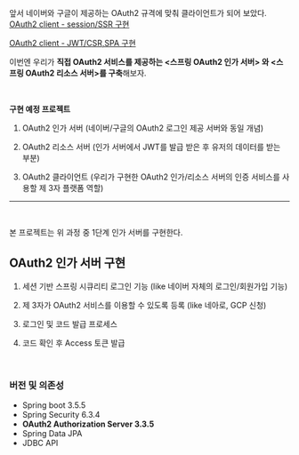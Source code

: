 앞서 네이버와 구글이 제공하는 OAuth2 규격에 맞춰 클라이언트가 되어 보았다. <br>
[OAuth2 client - session/SSR 구현](https://github.com/jaelyangChoi/spring-security-oauth2, "github_link")

[OAuth2 client - JWT/CSR,SPA 구현](https://github.com/jaelyangChoi/spring-security-oauth2-jwt, "github_link")

이번엔 우리가 **직접 OAuth2 서비스를 제공하는 <스프링 OAuth2 인가 서버> 와 <스프링 OAuth2 리소스 서버>를 구축**해보자. 

<br>


**구현 예정 프로젝트**

1. OAuth2 인가 서버 (네이버/구글의 OAuth2 로그인 제공 서버와 동일 개념)

2. OAuth2 리소스 서버 (인가 서버에서 JWT를 발급 받은 후 유저의 데이터를 받는 부분)

3. OAuth2 클라이언트 (우리가 구현한 OAuth2 인가/리소스 서버의 인증 서비스를 사용할 제 3자 플랫폼 역할)


---
<br>

본 프로젝트는 위 과정 중 1단계 인가 서버를 구현한다.

## OAuth2 인가 서버 구현
1. 세션 기반 스프링 시큐리티 로그인 기능 (like 네이버 자체의 로그인/회원가입 기능)

2. 제 3자가 OAuth2 서비스를 이용할 수 있도록 등록 (like 네아로, GCP 신청)

3. 로그인 및 코드 발급 프로세스

4. 코드 확인 후 Access 토큰 발급


<br>

### 버전 및 의존성
+ Spring boot 3.5.5
+ Spring Security 6.3.4
+ **OAuth2 Authorization Server 3.3.5**
+ Spring Data JPA
+ JDBC API
